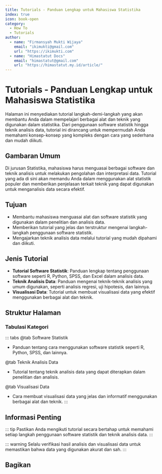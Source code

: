 ```yaml
--- 
title: Tutorials - Panduan Lengkap untuk Mahasiswa Statistika
index: true
icon: book-open
category:
  - How To
  - Tutorials
author:
  - name: "Firmansyah Mukti Wijaya"
    email: "ikimukti@gmail.com"
    url: "https://ikimukti.com"
  - name: "Himastatut Docs"
    email: "himastatut@gmail.com"
    url: "https://himastatut.my.id/article/"
--- 
```


# Tutorials - Panduan Lengkap untuk Mahasiswa Statistika

Halaman ini menyediakan tutorial langkah-demi-langkah yang akan membantu Anda dalam mempelajari berbagai alat dan teknik yang digunakan dalam statistika. Dari penggunaan software statistik hingga teknik analisis data, tutorial ini dirancang untuk mempermudah Anda memahami konsep-konsep yang kompleks dengan cara yang sederhana dan mudah diikuti.

## Gambaran Umum

Di jurusan Statistika, mahasiswa harus menguasai berbagai software dan teknik analisis untuk melakukan pengolahan dan interpretasi data. Tutorial yang ada di sini akan memandu Anda dalam menggunakan alat statistik populer dan memberikan penjelasan terkait teknik yang dapat digunakan untuk menganalisis data secara efektif.

## Tujuan
- Membantu mahasiswa menguasai alat dan software statistik yang digunakan dalam penelitian dan analisis data.
- Memberikan tutorial yang jelas dan terstruktur mengenai langkah-langkah penggunaan software statistik.
- Mengajarkan teknik analisis data melalui tutorial yang mudah dipahami dan diikuti.

## Jenis Tutorial
- **Tutorial Software Statistik**: Panduan lengkap tentang penggunaan software seperti R, Python, SPSS, dan Excel dalam analisis data.
- **Teknik Analisis Data**: Panduan mengenai teknik-teknik analisis yang umum digunakan, seperti analisis regresi, uji hipotesis, dan lainnya.
- **Visualisasi Data**: Tutorial untuk membuat visualisasi data yang efektif menggunakan berbagai alat dan teknik.

## Struktur Halaman

<Catalog />

### Tabulasi Kategori

::: tabs
@tab Software Statistik
- Panduan tentang cara menggunakan software statistik seperti R, Python, SPSS, dan lainnya.

@tab Teknik Analisis Data
- Tutorial tentang teknik analisis data yang dapat diterapkan dalam penelitian dan analisis.

@tab Visualisasi Data
- Cara membuat visualisasi data yang jelas dan informatif menggunakan berbagai alat dan teknik.
:::

## Informasi Penting

::: tip
Pastikan Anda mengikuti tutorial secara bertahap untuk memahami setiap langkah penggunaan software statistik dan teknik analisis data.
:::

::: warning
Selalu verifikasi hasil analisis dan visualisasi data untuk memastikan bahwa data yang digunakan akurat dan sah.
:::


## Bagikan
<Share colorful />
<GitContributors />
<GitChangelog />